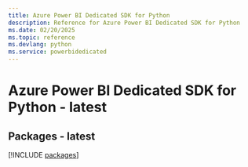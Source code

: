 ```yaml
---
title: Azure Power BI Dedicated SDK for Python
description: Reference for Azure Power BI Dedicated SDK for Python
ms.date: 02/20/2025
ms.topic: reference
ms.devlang: python
ms.service: powerbidedicated
---
```

# Azure Power BI Dedicated SDK for Python - latest
## Packages - latest
[!INCLUDE [packages](power-bi-dedicated-index.md)]